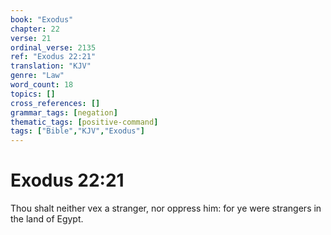 ```yaml
---
book: "Exodus"
chapter: 22
verse: 21
ordinal_verse: 2135
ref: "Exodus 22:21"
translation: "KJV"
genre: "Law"
word_count: 18
topics: []
cross_references: []
grammar_tags: [negation]
thematic_tags: [positive-command]
tags: ["Bible","KJV","Exodus"]
---
```


# Exodus 22:21

Thou shalt neither vex a stranger, nor oppress him: for ye were strangers in the land of Egypt.
